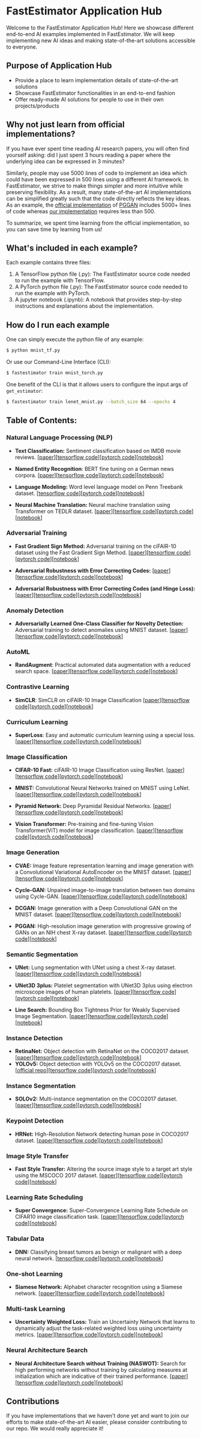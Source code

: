 # FastEstimator Application Hub

Welcome to the FastEstimator Application Hub! Here we showcase different end-to-end AI examples implemented in FastEstimator. We will keep implementing new AI ideas and making state-of-the-art solutions accessible to everyone.

## Purpose of Application Hub

* Provide a place to learn implementation details of state-of-the-art solutions
* Showcase FastEstimator functionalities in an end-to-end fashion
* Offer ready-made AI solutions for people to use in their own projects/products

## Why not just learn from official implementations?

If you have ever spent time reading AI research papers, you will often find yourself asking: did I just spent 3 hours reading a paper where the underlying idea can be expressed in 3 minutes?

Similarly, people may use 5000 lines of code to implement an idea which could have been expressed in 500 lines using a different AI framework. In FastEstimator, we strive to make things simpler and more intuitive while preserving flexibility. As a result, many state-of-the-art AI implementations can be simplified greatly such that the code directly reflects the key ideas. As an example, the [official implementation](https://github.com/tkarras/progressive_growing_of_gans) of [PGGAN](https://arxiv.org/abs/1710.10196) includes 5000+ lines of code whereas [our implementation](https://github.com/fastestimator/fastestimator/blob/master/apphub/image_generation/pggan/pggan_tf.py) requires less than 500.

To summarize, we spent time learning from the official implementation, so you can save time by learning from us!

## What's included in each example?

Each example contains three files:

1. A TensorFlow python file (.py): The FastEstimator source code needed to run the example with TensorFlow.
2. A PyTorch python file (.py): The FastEstimator source code needed to run the example with PyTorch.
3. A jupyter notebook (.ipynb): A notebook that provides step-by-step instructions and explanations about the implementation.

## How do I run each example

One can simply execute the python file of any example:
``` bash
$ python mnist_tf.py
```

Or use our Command-Line Interface (CLI):

``` bash
$ fastestimator train mnist_torch.py
```

One benefit of the CLI is that it allows users to configure the input args of `get_estimator`:

``` bash
$ fastestimator train lenet_mnist.py --batch_size 64 --epochs 4
```

## Table of Contents:
### Natural Language Processing (NLP)
* **Text Classification:** Sentiment classification based on IMDB movie reviews. [[paper](https://www.bioinf.jku.at/publications/older/2604.pdf)][[tensorflow code](https://github.com/fastestimator/fastestimator/blob/master/apphub/NLP/imdb/imdb_tf.py)][[pytorch code](https://github.com/fastestimator/fastestimator/blob/master/apphub/NLP/imdb/imdb_torch.py)][[notebook](https://github.com/fastestimator/fastestimator/blob/master/apphub/NLP/imdb/imdb.ipynb)]

* **Named Entity Recognition**: BERT fine tuning on a German news corpora. [[paper](https://arxiv.org/abs/1810.04805)][[tensorflow code](https://github.com/fastestimator/fastestimator/blob/master/apphub/NLP/named_entity_recognition/bert_tf.py)][[pytorch code](https://github.com/fastestimator/fastestimator/blob/master/apphub/NLP/named_entity_recognition/bert_torch.py)][[notebook](https://github.com/fastestimator/fastestimator/blob/master/apphub/NLP/named_entity_recognition/bert.ipynb)]

* **Language Modeling:** Word level language model on Penn Treebank dataset. [[tensorflow code](https://github.com/fastestimator/fastestimator/blob/master/apphub/NLP/language_modeling/ptb_tf.py)][[pytorch code](https://github.com/fastestimator/fastestimator/blob/master/apphub/NLP/language_modeling/ptb_torch.py)][[notebook](https://github.com/fastestimator/fastestimator/blob/master/apphub/NLP/language_modeling/ptb.ipynb)]

* **Neural Machine Translation:** Neural machine translation using Transformer on TEDLR dataset. [[paper](https://arxiv.org/abs/1706.03762)][[tensorflow code](https://github.com/fastestimator/fastestimator/blob/master/apphub/NLP/neural_machine_translation/transformer_tf.py)][[pytorch code](https://github.com/fastestimator/fastestimator/blob/master/apphub/NLP/neural_machine_translation/transformer_torch.py)][[notebook](https://github.com/fastestimator/fastestimator/blob/master/apphub/NLP/neural_machine_translation/transformer.ipynb)]

### Adversarial Training
* **Fast Gradient Sign Method:** Adversarial training on the ciFAIR-10 dataset using the Fast Gradient Sign Method. [[paper](https://arxiv.org/abs/1412.6572)][[tensorflow code](https://github.com/fastestimator/fastestimator/blob/master/apphub/adversarial_training/fgsm/fgsm_tf.py)][[pytorch code](https://github.com/fastestimator/fastestimator/blob/master/apphub/adversarial_training/fgsm/fgsm_torch.py)][[notebook](https://github.com/fastestimator/fastestimator/blob/master/apphub/adversarial_training/fgsm/fgsm.ipynb)]

* **Adversarial Robustness with Error Correcting Codes:** [[paper](https://papers.nips.cc/paper/9070-error-correcting-output-codes-improve-probability-estimation-and-adversarial-robustness-of-deep-neural-networks.pdf)][[tensorflow code](https://github.com/fastestimator/fastestimator/blob/master/apphub/adversarial_training/ecc/ecc_tf.py)][[pytorch code](https://github.com/fastestimator/fastestimator/blob/master/apphub/adversarial_training/ecc/ecc_torch.py)][[notebook](https://github.com/fastestimator/fastestimator/blob/master/apphub/adversarial_training/ecc/ecc.ipynb)]

* **Adversarial Robustness with Error Correcting Codes (and Hinge Loss):** [[paper](https://papers.nips.cc/paper/9070-error-correcting-output-codes-improve-probability-estimation-and-adversarial-robustness-of-deep-neural-networks.pdf)][[tensorflow code](https://github.com/fastestimator/fastestimator/blob/master/apphub/adversarial_training/ecc_hinge/ecc_hinge_tf.py)][[pytorch code](https://github.com/fastestimator/fastestimator/blob/master/apphub/adversarial_training/ecc_hinge/ecc_hinge_torch.py)][[notebook](https://github.com/fastestimator/fastestimator/blob/master/apphub/adversarial_training/ecc_hinge/ecc_hinge.ipynb)]

### Anomaly Detection
* **Adversarially Learned One-Class Classifier for Novelty Detection:** Adversarial training to detect anomalies using MNIST dataset. [[paper](https://arxiv.org/pdf/1802.09088v2.pdf)][[tensorflow code](https://github.com/fastestimator/fastestimator/blob/master/apphub/anomaly_detection/alocc/alocc_tf.py)][[pytorch code](https://github.com/fastestimator/fastestimator/blob/master/apphub/anomaly_detection/alocc/alocc_torch.py)][[notebook](https://github.com/fastestimator/fastestimator/blob/master/apphub/anomaly_detection/alocc/alocc.ipynb)]

### AutoML
* **RandAugment**: Practical automated data augmentation with a reduced search space. [[paper](https://arxiv.org/abs/1909.13719)][[tensorflow code](https://github.com/fastestimator/fastestimator/blob/master/apphub/automl/rand_augment/rand_augment_tf.py)][[pytorch code](https://github.com/fastestimator/fastestimator/blob/master/apphub/automl/rand_augment/rand_augment_torch.py)][[notebook](https://github.com/fastestimator/fastestimator/blob/master/apphub/automl/rand_augment/rand_augment.ipynb)]

### Contrastive Learning
* **SimCLR**:  SimCLR on ciFAIR-10 Image Classification [[paper](https://arxiv.org/pdf/2002.05709.pdf)][[tensorflow code](https://github.com/fastestimator/fastestimator/blob/master/apphub/contrastive_learning/simclr/simclr_tf.py)][[pytorch code](https://github.com/fastestimator/fastestimator/blob/master/apphub/contrastive_learning/simclr/simclr_torch.py)][[notebook](https://github.com/fastestimator/fastestimator/blob/master/apphub/contrastive_learning/simclr/simclr.ipynb)]

### Curriculum Learning
* **SuperLoss**: Easy and automatic curriculum learning using a special loss. [[paper](https://papers.nips.cc/paper/2020/file/2cfa8f9e50e0f510ede9d12338a5f564-Paper.pdf)][[tensorflow code](https://github.com/fastestimator/fastestimator/blob/master/apphub/curriculum_learning/superloss/superloss_tf.py)][[pytorch code](https://github.com/fastestimator/fastestimator/blob/master/apphub/curriculum_learning/superloss/superloss_torch.py)][[notebook](https://github.com/fastestimator/fastestimator/blob/master/apphub/curriculum_learning/superloss/superloss.ipynb)]

### Image Classification
* **CIFAR-10 Fast:** ciFAIR-10 Image Classification using ResNet. [[paper](https://arxiv.org/abs/1608.06993)][[tensorflow code](https://github.com/fastestimator/fastestimator/blob/master/apphub/image_classification/cifar10_fast/cifar10_fast_tf.py)][[pytorch code](https://github.com/fastestimator/fastestimator/blob/master/apphub/image_classification/cifar10_fast/cifar10_fast_torch.py)][[notebook](https://github.com/fastestimator/fastestimator/blob/master/apphub/image_classification/cifar10_fast/cifar10_fast.ipynb)]

* **MNIST:** Convolutional Neural Networks trained on MNIST using LeNet. [[paper](http://yann.lecun.com/exdb/publis/pdf/lecun-01a.pdf)][[tensorflow code](https://github.com/fastestimator/fastestimator/blob/master/apphub/image_classification/mnist/mnist_tf.py)][[pytorch code](https://github.com/fastestimator/fastestimator/blob/master/apphub/image_classification/mnist/mnist_torch.py)][[notebook](https://github.com/fastestimator/fastestimator/blob/master/apphub/image_classification/mnist/mnist.ipynb)]

* **Pyramid Network:** Deep Pyramidal Residual Networks. [[paper](https://arxiv.org/abs/1610.02915)][[tensorflow code](https://github.com/fastestimator/fastestimator/blob/master/apphub/image_classification/pyramidnet/pyramidnet_tf.py)][[pytorch code](https://github.com/fastestimator/fastestimator/blob/master/apphub/image_classification/pyramidnet/pyramidnet_torch.py)][[notebook](https://github.com/fastestimator/fastestimator/blob/master/apphub/image_classification/pyramidnet/pyramidnet.ipynb)]

* **Vision Transformer:** Pre-training and fine-tuning Vision Transformer(ViT) model for image classification. [[paper](https://arxiv.org/abs/2010.11929)][[tensorflow code](https://github.com/fastestimator/fastestimator/blob/master/apphub/image_classification/vit/vit_tf.py)][[pytorch code](https://github.com/fastestimator/fastestimator/blob/master/apphub/image_classification/vit/vit_torch.py)][[notebook](https://github.com/fastestimator/fastestimator/blob/master/apphub/image_classification/vit/vit.ipynb)]

### Image Generation
* **CVAE:** Image feature representation learning and image generation with a Convolutional Variational AutoEncoder on the MNIST dataset. [[paper](https://arxiv.org/abs/1312.6114)][[tensorflow code](https://github.com/fastestimator/fastestimator/blob/master/apphub/image_generation/cvae/cvae_tf.py)][[pytorch code](https://github.com/fastestimator/fastestimator/blob/master/apphub/image_generation/cvae/cvae_torch.py)][[notebook](https://github.com/fastestimator/fastestimator/blob/master/apphub/image_generation/cvae/cvae.ipynb)]

* **Cycle-GAN:** Unpaired image-to-image translation between two domains using Cycle-GAN. [[paper](https://arxiv.org/abs/1703.10593)][[tensorflow code](https://github.com/fastestimator/fastestimator/blob/master/apphub/image_generation/cyclegan/cyclegan_tf.py)][[pytorch code](https://github.com/fastestimator/fastestimator/blob/master/apphub/image_generation/cyclegan/cyclegan_torch.py)][[notebook](https://github.com/fastestimator/fastestimator/blob/master/apphub/image_generation/cyclegan/cyclegan.ipynb)]

* **DCGAN:** Image generation with a Deep Convolutional GAN on the MNIST dataset. [[paper](https://arxiv.org/abs/1511.06434)][[tensorflow code](https://github.com/fastestimator/fastestimator/blob/master/apphub/image_generation/dcgan/dcgan_tf.py)][[pytorch code](https://github.com/fastestimator/fastestimator/blob/master/apphub/image_generation/dcgan/dcgan_torch.py)][[notebook](https://github.com/fastestimator/fastestimator/blob/master/apphub/image_generation/dcgan/dcgan.ipynb)]

* **PGGAN:** High-resolution image generation with progressive growing of GANs on an NIH chest X-ray dataset. [[paper](https://arxiv.org/abs/1710.10196)][[tensorflow code](https://github.com/fastestimator/fastestimator/blob/master/apphub/image_generation/pggan/pggan_tf.py)][[pytorch code](https://github.com/fastestimator/fastestimator/blob/master/apphub/image_generation/pggan/pggan_torch.py)][[notebook](https://github.com/fastestimator/fastestimator/blob/master/apphub/image_generation/pggan/pggan.ipynb)]

### Semantic Segmentation
* **UNet:** Lung segmentation with UNet using a chest X-ray dataset. [[paper](https://arxiv.org/abs/1505.04597)][[tensorflow code](https://github.com/fastestimator/fastestimator/blob/master/apphub/semantic_segmentation/unet/unet_tf.py)][[pytorch code](https://github.com/fastestimator/fastestimator/blob/master/apphub/semantic_segmentation/unet/unet_torch.py)][[notebook](https://github.com/fastestimator/fastestimator/blob/master/apphub/semantic_segmentation/unet/unet.ipynb)]

* **UNet3D 3plus:** Platelet segmentation with UNet3D 3plus using electron microscope images of human platelets. [[paper](https://arxiv.org/abs/2004.08790)][[tensorflow code](https://github.com/fastestimator/fastestimator/blob/master/apphub/semantic_segmentation/unet3d_3plus/unet3d_tf.py)][[pytorch code](https://github.com/fastestimator/fastestimator/blob/master/apphub/semantic_segmentation/unet3d_3plus/unet3d_pytorch.py)][[notebook](https://github.com/fastestimator/fastestimator/blob/master/apphub/semantic_segmentation/unet3d_3plus/unet3d_3plus.ipynb)]

* **Line Search:** Bounding Box Tightness Prior for Weakly Supervised Image Segmentation. [[paper](https://arxiv.org/abs/2110.00934)][[tensorflow code](https://github.com/fastestimator/fastestimator/blob/master/apphub/semantic_segmentation/line_search/line_search_tf.py)][[pytorch code](https://github.com/fastestimator/fastestimator/blob/master/apphub/semantic_segmentation/line_search/line_search_pytorch.py)][[notebook](https://github.com/fastestimator/fastestimator/blob/master/apphub/semantic_segmentation/line_search/line_search.ipynb)]

### Instance Detection
* **RetinaNet:** Object detection with RetinaNet on the COCO2017 dataset. [[paper](https://arxiv.org/abs/1708.02002)][[tensorflow code](https://github.com/fastestimator/fastestimator/blob/master/apphub/instance_detection/retinanet/retinanet_tf.py)][[pytorch code](https://github.com/fastestimator/fastestimator/blob/master/apphub/instance_detection/retinanet/retinanet_torch.py)][[notebook](https://github.com/fastestimator/fastestimator/blob/master/apphub/instance_detection/retinanet/retinanet.ipynb)]
* **YOLOv5:** Object detection with YOLOv5 on the COCO2017 dataset. [[official repo](https://github.com/ultralytics/yolov5)][[tensorflow code](https://github.com/fastestimator/fastestimator/blob/master/apphub/instance_detection/yolov5/yolov5_tf.py)][[pytorch code](https://github.com/fastestimator/fastestimator/blob/master/apphub/instance_detection/yolov5/yolov5_torch.py)][[notebook](https://github.com/fastestimator/fastestimator/blob/master/apphub/instance_detection/yolov5/yolov5.ipynb)]

### Instance Segmentation
* **SOLOv2:** Multi-instance segmentation on the COCO2017 dataset. [[paper](https://arxiv.org/abs/2003.10152)][[tensorflow code](https://github.com/fastestimator/fastestimator/blob/master/apphub/instance_segmentation/solov2/solov2_tf.py)][[pytorch code](https://github.com/fastestimator/fastestimator/blob/master/apphub/instance_segmentation/solov2/solov2_torch.py)][[notebook](https://github.com/fastestimator/fastestimator/blob/master/apphub/instance_segmentation/solov2/solov2.ipynb)]

### Keypoint Detection
* **HRNet:** High-Resolution Network detecting human pose in COCO2017 dataset. [[paper](https://arxiv.org/abs/1902.09212)][[tensorflow code](https://github.com/fastestimator/fastestimator/blob/master/apphub/keypoint_detection/hrnet/hrnet_tf.py)][[pytorch code](https://github.com/fastestimator/fastestimator/blob/master/apphub/keypoint_detection/hrnet/hrnet_torch.py)][[notebook](https://github.com/fastestimator/fastestimator/blob/master/apphub/keypoint_detection/hrnet/hrnet.ipynb)]


### Image Style Transfer
* **Fast Style Transfer:** Altering the source image style to a target art style using the MSCOCO 2017 dataset. [[paper](https://cs.stanford.edu/people/jcjohns/papers/eccv16/JohnsonECCV16.pdf)][[tensorflow code](https://github.com/fastestimator/fastestimator/blob/master/apphub/style_transfer/fst_coco/fst_tf.py)][[pytorch code](https://github.com/fastestimator/fastestimator/blob/master/apphub/style_transfer/fst_coco/fst_torch.py)][[notebook](https://github.com/fastestimator/fastestimator/blob/master/apphub/style_transfer/fst_coco/fst.ipynb)]

### Learning Rate Scheduling
* **Super Convergence:** Super-Convergence Learning Rate Schedule on CIFAR10 image classification task. [[paper](https://arxiv.org/pdf/1708.07120.pdf)][[tensorflow code](https://github.com/fastestimator/fastestimator/blob/master/apphub/lr_controller/super_convergence/super_convergence_tf.py)][[pytorch code](https://github.com/fastestimator/fastestimator/blob/master/apphub/lr_controller/super_convergence/super_convergence_torch.py)][[notebook](https://github.com/fastestimator/fastestimator/blob/master/apphub/lr_controller/super_convergence/super_convergence.ipynb)]

### Tabular Data
* **DNN:** Classifying breast tumors as benign or malignant with a deep neural network. [[tensorflow code](https://github.com/fastestimator/fastestimator/blob/master/apphub/tabular/dnn/dnn_tf.py)][[pytorch code](https://github.com/fastestimator/fastestimator/blob/master/apphub/tabular/dnn/dnn_torch.py)][[notebook](https://github.com/fastestimator/fastestimator/blob/master/apphub/tabular/dnn/dnn.ipynb)]

### One-shot Learning
* **Siamese Network:** Alphabet character recognition using a Siamese network. [[paper](https://www.cs.cmu.edu/~rsalakhu/papers/oneshot1.pdf)][[tensorflow code](https://github.com/fastestimator/fastestimator/blob/master/apphub/one_shot_learning/siamese_network/siamese_tf.py)][[pytorch code](https://github.com/fastestimator/fastestimator/blob/master/apphub/one_shot_learning/siamese_network/siamese_torch.py)][[notebook](https://github.com/fastestimator/fastestimator/blob/master/apphub/one_shot_learning/siamese_network/siamese.ipynb)]

### Multi-task Learning
* **Uncertainty Weighted Loss:** Train an Uncertainty Network that learns to dynamically adjust the task-related weighted loss using uncertainty metrics. [[paper](https://arxiv.org/abs/1705.07115)][[tensorflow code](https://github.com/fastestimator/fastestimator/blob/master/apphub/multi_task_learning/uncertainty_weighted_loss/uncertainty_loss_tf.py)][[pytorch code](https://github.com/fastestimator/fastestimator/blob/master/apphub/multi_task_learning/uncertainty_weighted_loss/uncertainty_loss_torch.py)][[notebook](https://github.com/fastestimator/fastestimator/blob/master/apphub/multi_task_learning/uncertainty_weighted_loss/uncertainty_loss.ipynb)]

### Neural Architecture Search
* **Neural Architecture Search without Training (NASWOT):** Search for high performing networks without training by calculating measures at initialization which are indicative of their trained performance. [[paper](https://arxiv.org/pdf/2006.04647.pdf)][[tensorflow code](https://github.com/fastestimator/fastestimator/blob/master/apphub/neural_architecture_search/naswot/naswot_tf.py)][[pytorch code](https://github.com/fastestimator/fastestimator/blob/master/apphub/neural_architecture_search/naswot/naswot_torch.py)][[notebook](https://github.com/fastestimator/fastestimator/blob/master/apphub/neural_architecture_search/naswot/naswot.ipynb)]

## Contributions
If you have implementations that we haven't done yet and want to join our efforts to make state-of-the-art AI easier, please consider contributing to our repo. We would really appreciate it!
